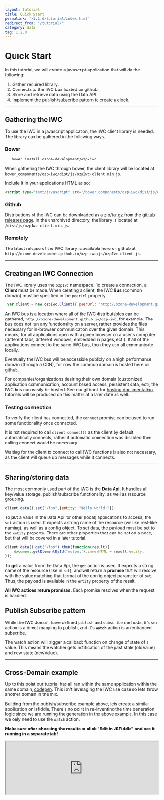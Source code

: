 ```yaml
---
layout: tutorial
title: Quick Start
permalink: "/1.2.0/tutorial/index.html"
redirect_from: "/tutorial/"
category: data
tag: 1.2.0
---
```


# Quick Start
In this tutorial, we will create a javascript application that will do the following:

  1. Gather required library.
  2. Connects to the IWC bus hosted on github.
  3. Store and retrieve data using the Data API.
  4. Implement the publish/subscribe pattern to create a clock.

***

## Gathering the IWC
To use the IWC in a javascript application, the IWC client library is needed.
The library can be gathered in the following ways.

### Bower

``` bash
   bower install ozone-development/ozp-iwc
```
When gathering the IWC through bower, the client library will be located at  `bower_components/ozp-iwc/dist/js/ozpIwc-client.min.js`.

Include it in your applications HTML as so:

``` html
<script type="text/javascript" src="/bower_components/ozp-iwc/dist/js/ozpIwc-client.min.js"></script>
```

### Github
Distributions of the IWC can be downloaded as a zip/tar.gz from the [github releases page](https://github.com/ozone-development/ozp-iwc/releases).
In the unarchived directory, the library is located  at `/dist/js/ozpIwc-client.min.js`.

### Remotely
The latest release of the IWC library is available here on github at `http://ozone-development.github.io/ozp-iwc/js/ozpIwc-client.js`.

***

## Creating an IWC Connection
The IWC library uses the `ozpIwc` namespace. To create a connection, a  **Client** must be made. When creating a client,
the IWC **Bus** (common domain) must be specified in the `peerUrl` property.

``` js
 var client = new ozpIwc.Client({ peerUrl: "http://ozone-development.github.io/ozp-iwc"});
```

An IWC bus is a location where all of the IWC distributables can be gathered,
`http://ozone-development.github.io/ozp-iwc`, for example. The bus does not run any functionality on a server, rather
provides the files necessary for in-browser communication over the given domain. This means, for all applications open
with a given browser on a user's computer (different tabs, different windows, embedded in pages, ect.). If all of the
applications connect to the same IWC bus, then they can all communicate locally.

Eventually the IWC bus will be accessible publicly on a high performance domain (through a CDN), for now the common
domain is hosted here on github.

For companies/organizations desiring their own domain (customized application communication, account based access,
persistent data, ect), the IWC bus can easily be hosted. See our gitbook for [hosting documentation]({{site.baseurl}}/gitbook/bus/overview.html), tutorials will
be produced on this matter at a later date as well.

### Testing connection
To verify the client has connected, the `connect` promise can be used to run some functionality once connected.

<p data-height="170" data-theme-id="0" data-slug-hash="yYrJOj" data-default-tab="js" data-user="Kevin-K" class='codepen'></p>


It is not required to call `client.connect()` as the client by default automatically connects, rather if automatic
connection was disabled then calling connect would be necessary.

Waiting for the client to connect to call IWC functions is also not necessary, as the client will queue up messages
while it connects.

***

## Sharing/storing data

The most commonly used part of the IWC is the **Data Api**. It handles all key/value storage, publish/subscribe
functionality, as well as resource grouping.

``` js
client.data().set("/foo",{entity: "Hello world!"});
```

To **put** a value in the Data Api for other (local) applications to access, the `set` action is used. It expects a
string name of the resource (we like rest-like naming), as well as a config object. To set data, the payload must be set
to the `entity` property. There are other properties that can be set on a node, but that will be covered in a later
tutorial.

``` js
client.data().get("/foo").then(function(result){
    document.getElementById("output").innerHTML = result.entity;
});
```

To **get** a value from the Data Api, the `get` action is used. It expects a string name of the resource (like in `set`),
and will return a **promise** that will resolve with the value matching that format of the config object parameter of
`set`. Thus, the payload is available in the `entity` property of the result.


**All IWC actions return promises.** Each promise resolves when the request is handled.

<p data-height="190" data-theme-id="0" data-slug-hash="wKZoPK" data-default-tab="js" data-user="Kevin-K" class='codepen'>


## Publish Subscribe pattern
While the IWC doesn't have defined `publish` and `subscribe` methods, it's `set` action is a direct mapping to publish,
and it's **`watch`** action is an enhanced subscribe.

The watch action will trigger a callback function on change of state of a value. This means the watcher gets notification
of the past state (oldValue) and new state (newValue).

<p data-height="255" data-theme-id="0" data-slug-hash="vNMyoE" data-default-tab="js" data-user="Kevin-K" class='codepen'>

***

## Cross-Domain example
Up to this point our tutorial has all ran within the same application within the same domain,
[codepen](http://codepen.io/). This isn't leveraging the IWC use case so lets throw another domain in the mix.

Building from the publish/subscribe example above, lets create a similar application on
[jsfiddle](https://jsfiddle.net/). There's no point in re-inventing the time generation logic since we are running the
generation in the above example. In this case we only need to use the `watch` action.

**Make sure after checking the results to click "Edit in JSFiddle" and see it running in a separate tab!**
<iframe
  style="width: 100%; height: 175px"
  src="http://jsfiddle.net/kjkelly/rg4z5kms/embedded/js,result/">
</iframe>
